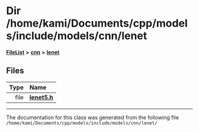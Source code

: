 

# Dir /home/kami/Documents/cpp/models/include/models/cnn/lenet



[**FileList**](files.md) **>** [**cnn**](dir_40be95ab8912b8deac694fbe2f8f2654.md) **>** [**lenet**](dir_7143ffcf272660e648740977d1bb606b.md)












## Files

| Type | Name |
| ---: | :--- |
| file | [**lenet5.h**](lenet5_8h.md) <br> |



























































------------------------------
The documentation for this class was generated from the following file `/home/kami/Documents/cpp/models/include/models/cnn/lenet/`

